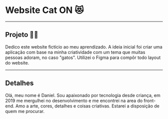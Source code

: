 # Website Cat ON :heart_eyes_cat:

***

## Projeto :technologist:
Dedico este website fictício ao meu aprendizado. A ideia inicial foi criar uma aplicação com base na minha criatividade com um tema que muitas pessoas adoram, no caso "gatos". Utilizei o Figma para compôr todo layout do website.

***

## Detalhes
Olá, meu nome é Daniel. Sou apaixonado por tecnologia desde criança, em 2019 me mergulhei no desenvolvimento e me encontrei na area do front-end. Amo a arte, cores, detalhes e coisas criativas. Estarei a disposição de quem me procurar. 
